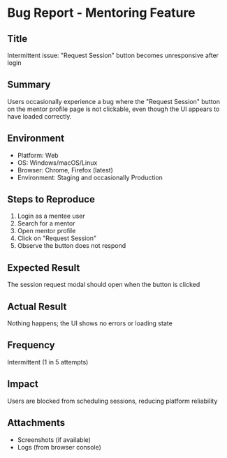 # Bug Report - Mentoring Feature

## Title
Intermittent issue: "Request Session" button becomes unresponsive after login

## Summary
Users occasionally experience a bug where the "Request Session" button on the mentor profile page is not clickable, even though the UI appears to have loaded correctly.

## Environment
- Platform: Web
- OS: Windows/macOS/Linux
- Browser: Chrome, Firefox (latest)
- Environment: Staging and occasionally Production

## Steps to Reproduce
1. Login as a mentee user
2. Search for a mentor
3. Open mentor profile
4. Click on "Request Session"
5. Observe the button does not respond

## Expected Result
The session request modal should open when the button is clicked

## Actual Result
Nothing happens; the UI shows no errors or loading state

## Frequency
Intermittent (1 in 5 attempts)

## Impact
Users are blocked from scheduling sessions, reducing platform reliability

## Attachments
- Screenshots (if available)
- Logs (from browser console)
